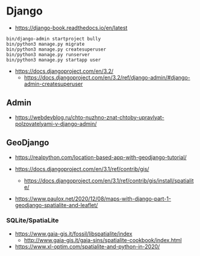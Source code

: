 # Django

* https://django-book.readthedocs.io/en/latest


```
bin/django-admin startproject bully
bin/python3 manage.py migrate
bin/python3 manage.py createsuperuser
bin/python3 manage.py runserver
bin/python3 manage.py startapp user
```

* https://docs.djangoproject.com/en/3.2/
    * https://docs.djangoproject.com/en/3.2/ref/django-admin/#django-admin-createsuperuser


## Admin

* https://webdevblog.ru/chto-nuzhno-znat-chtoby-upravlyat-polzovatelyami-v-django-admin/


## GeoDjango

* https://realpython.com/location-based-app-with-geodjango-tutorial/

* https://docs.djangoproject.com/en/3.1/ref/contrib/gis/
    * https://docs.djangoproject.com/en/3.1/ref/contrib/gis/install/spatialite/
* https://www.paulox.net/2020/12/08/maps-with-django-part-1-geodjango-spatialite-and-leaflet/    

### SQLite/SpatiaLite

* https://www.gaia-gis.it/fossil/libspatialite/index
    * http://www.gaia-gis.it/gaia-sins/spatialite-cookbook/index.html
* https://www.xl-optim.com/spatialite-and-python-in-2020/
